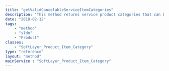 ```yaml
---
title: "getValidCancelableServiceItemCategories"
description: "This method returns service product categories that can be canceled via API.  You can use these categories to find the billing items you wish to cancel. "
date: "2018-02-12"
tags:
    - "method"
    - "sldn"
    - "Product"
classes:
    - "SoftLayer_Product_Item_Category"
type: "reference"
layout: "method"
mainService : "SoftLayer_Product_Item_Category"
---
```

